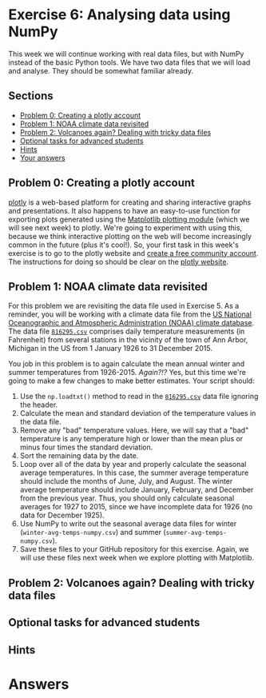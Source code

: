 # Exercise 6: Analysing data using NumPy
This week we will continue working with real data files, but with NumPy instead of the basic Python tools.
We have two data files that we will load and analyse.
They should be somewhat familiar already.

## Sections
- [Problem 0: Creating a plotly account](#problem-0-creating-a-plotly-account)
- [Problem 1: NOAA climate data revisited](#problem-1-noaa-climate-data-revisited)
- [Problem 2: Volcanoes again? Dealing with tricky data files](#problem-2-volcanoes-again-dealing-with-tricky-data-files)
- [Optional tasks for advanced students](#optional-tasks-for-advanced-students)
- [Hints](#hints)
- [Your answers](#answers)

## Problem 0: Creating a plotly account
[plotly](https://plot.ly/) is a web-based platform for creating and sharing interactive graphs and presentations.
It also happens to have an easy-to-use function for exporting plots generated using the [Matplotlib plotting module](http://matplotlib.org/) (which we will see next week) to plotly.
We're going to experiment with using this, because we think interactive plotting on the web will become increasingly common in the future (plus it's cool!).
So, your first task in this week's exercise is to go to the plotly website and [create a free community account](https://plot.ly/accounts/login/?action=signup).
The instructions for doing so should be clear on the [plotly website](https://plot.ly/).

## Problem 1: NOAA climate data revisited
For this problem we are revisiting the data file used in Exercise 5.
As a reminder, you will be working with a climate data file from the [US National Oceanographic and Atmospheric Administration (NOAA) climate database](https://www.ncdc.noaa.gov/cdo-web/).
The data file [`816295.csv`](Data/816295.csv) comprises daily temperature measurements (in Fahrenheit) from several stations in the vicinity of the town of Ann Arbor, Michigan in the US from 1 January 1926 to 31 December 2015.

You job in this problem is to again calculate the mean annual winter and summer temperatures from 1926-2015.
*Again?!?*
Yes, but this time we're going to make a few changes to make better estimates.
Your script should:
1. Use the `np.loadtxt()` method to read in the [`816295.csv`](Data/816295.csv) data file ignoring the header.
2. Calculate the mean and standard deviation of the temperature values in the data file.
3. Remove any "bad" temperature values. Here, we will say that a "bad" temperature is any temperature high or lower than the mean plus or minus four times the standard deviation.
4. Sort the remaining data by the date.
5. Loop over all of the data by year and properly calculate the seasonal average temperatures.
In this case, the summer average temperature should include the months of June, July, and August.
The winter average temperature should include January, February, and December from the previous year.
Thus, you should only calculate seasonal averages for 1927 to 2015, since we have incomplete data for 1926 (no data for December 1925).
6. Use NumPy to write out the seasonal average data files for winter (`winter-avg-temps-numpy.csv`) and summer (`summer-avg-temps-numpy.csv`).
7. Save these files to your GitHub repository for this exercise.
Again, we will use these files next week when we explore plotting with Matplotlib.

## Problem 2: Volcanoes again? Dealing with tricky data files

## Optional tasks for advanced students

## Hints

# Answers
